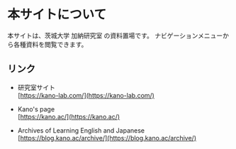 # 本サイトについて

本サイトは、茨城大学 加納研究室 の資料置場です。
ナビゲーションメニューから各種資料を閲覧できます。

## リンク

- 研究室サイト  
  [https://kano-lab.com/](https://kano-lab.com/)

- Kano's page  
  [https://kano.ac/](https://kano.ac/)

- Archives of Learning English and Japanese  
  [https://blog.kano.ac/archive/](https://blog.kano.ac/archive/)

<br>
